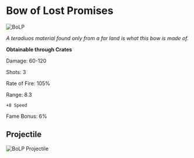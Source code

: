 # Bow of Lost Promises

![BoLP](https://vwiki.valorserver.com/api/item/picture/bow%20of%20lost%20promises)

<i>A teradiuos material found only from a far land is what this bow is made of.</i>

**Obtainable through Crates**

Damage: 60-120

Shots: 3

Rate of Fire: 105%

Range: 8.3

    +8 Speed
    
Fame Bonus: 6%

## Projectile 
![BoLP Projectile](https://cdn.discordapp.com/attachments/953134990428868629/981403185732259891/lostpromises.gif)
